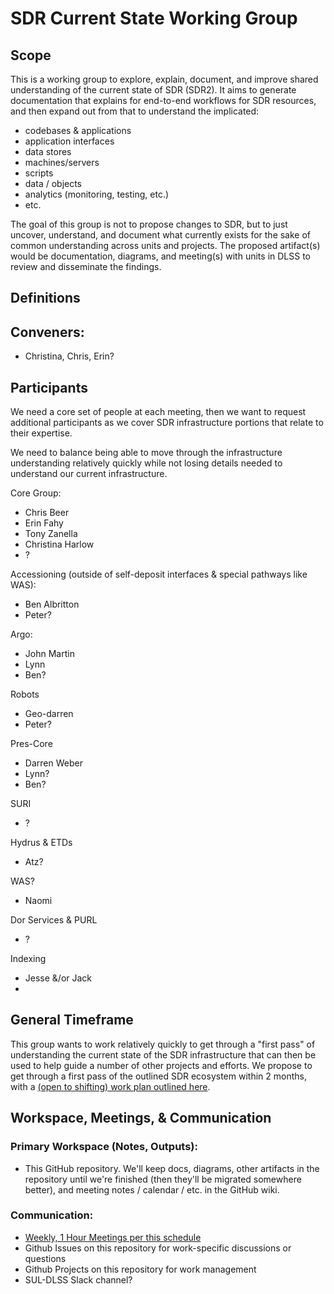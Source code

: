 # SDR Current State Working Group

## Scope

This is a working group to explore, explain, document, and improve shared understanding of the current state of SDR (SDR2). It aims to generate documentation that explains for end-to-end workflows for SDR resources, and then expand out from that to understand the implicated:
- codebases & applications
- application interfaces
- data stores
- machines/servers
- scripts
- data / objects
- analytics (monitoring, testing, etc.)
- etc.

The goal of this group is not to propose changes to SDR, but to just uncover, understand, and document what currently exists for the sake of common understanding across units and projects. The proposed artifact(s) would be documentation, diagrams, and meeting(s) with units in DLSS to review and disseminate the findings.

## Definitions

## Conveners:

* Christina, Chris, Erin?

## Participants

We need a core set of people at each meeting, then we want to request additional participants as we cover SDR infrastructure portions that relate to their expertise.

We need to balance being able to move through the infrastructure understanding relatively quickly while not losing details needed to understand our current infrastructure.

Core Group:
- Chris Beer
- Erin Fahy
- Tony Zanella
- Christina Harlow
- ?

Accessioning (outside of self-deposit interfaces & special pathways like WAS):
- Ben Albritton
- Peter?

Argo:
- John Martin
- Lynn
- Ben?

Robots
- Geo-darren
- Peter?

Pres-Core
- Darren Weber
- Lynn?
- Ben?

SURI
- ?

Hydrus & ETDs
- Atz?

WAS?
- Naomi

Dor Services & PURL
- ?

Indexing
- Jesse &/or Jack
-

## General Timeframe

This group wants to work relatively quickly to get through a "first pass" of understanding the current state of the SDR infrastructure that can then be used to help guide a number of other projects and efforts. We propose to get through a first pass of the outlined SDR ecosystem within 2 months, with a [(open to shifting) work plan outlined here](WORKPLAN.md).

## Workspace, Meetings, & Communication

### Primary Workspace (Notes, Outputs):

- This GitHub repository. We'll keep docs, diagrams, other artifacts in the repository until we're finished (then they'll be migrated somewhere better), and meeting notes / calendar / etc. in the GitHub wiki.

### Communication:

- [Weekly, 1 Hour Meetings per this schedule](WORKPLAN.md)
- Github Issues on this repository for work-specific discussions or questions
- Github Projects on this repository for work management
- SUL-DLSS Slack channel?
